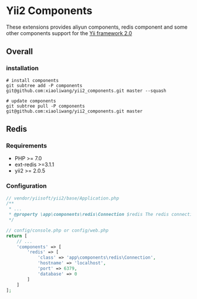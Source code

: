 # Yii2 Components

These extensions provides aliyun components, redis component and some other components support for the [Yii framework 2.0](http://www.yiiframework.com/)



## Overall

### installation

```shell
# install components
git subtree add -P components git@github.com:xiaoliwang/yii2_components.git master --squash

# update components
git subtree pull -P components git@github.com:xiaoliwang/yii2_components.git master
```

 

## Redis

### Requirements

- PHP >= 7.0
- ext-redis >=3.1.1
- yii2 >= 2.0.5

### Configuration

```php
// vendor/yiisoft/yii2/base/Application.php
/**
 * ...
 * @property \app\components\redis\Connection $redis The redis connection. This property is read-only.
 */

// config/console.php or config/web.php
return [
	// ...
    'components' => [
        'redis' => [
            'class' => 'app\components\redis\Connection',
          	'hostname' => 'localhost',
          	'port' => 6379,
            'database' => 0
        ]
    ]
];
```

